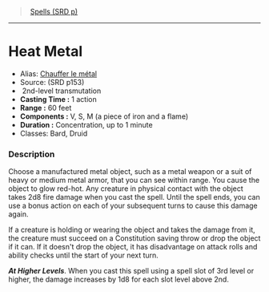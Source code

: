 ﻿> [Spells (SRD p)](srd_spells.md)

---

# Heat Metal

- Alias: [Chauffer le métal](hd_spells_chauffer_le_metal.md)
- Source: (SRD p153)
-  2nd-level transmutation
- **Casting Time :** 1 action
- **Range :** 60 feet
- **Components :** V, S, M (a piece of iron and a flame)
- **Duration :** Concentration, up to 1 minute
- Classes: Bard, Druid

### Description

Choose a manufactured metal object, such as a metal weapon or a suit of heavy or medium metal armor, that you can see within range. You cause the object to glow red-hot. Any creature in physical contact with the object takes 2d8 fire damage when you cast the spell. Until the spell ends, you can use a bonus action on each of your subsequent turns to cause this damage again.

If a creature is holding or wearing the object and takes the damage from it, the creature must succeed on a Constitution saving throw or drop the object if it can. If it doesn't drop the object, it has disadvantage on attack rolls and ability checks until the start of your next turn.

**_At Higher Levels_**. When you cast this spell using a spell slot of 3rd level or higher, the damage increases by 1d8 for each slot level above 2nd.


